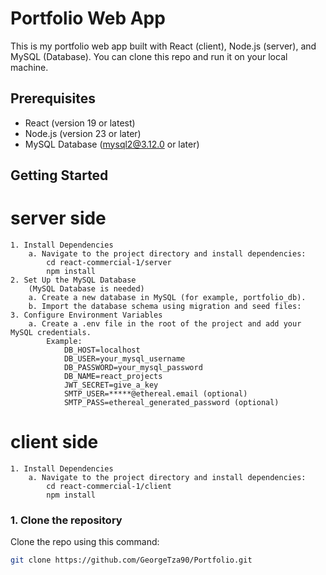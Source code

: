 # Portfolio Web App

This is my portfolio web app built with React (client), Node.js (server), and MySQL (Database). 
You can clone this repo and run it on your local machine.

## Prerequisites
- React (version 19 or latest)
- Node.js (version 23 or later)
- MySQL Database (mysql2@3.12.0 or later)

## Getting Started
# server side
    1. Install Dependencies
        a. Navigate to the project directory and install dependencies:
            cd react-commercial-1/server
            npm install
    2. Set Up the MySQL Database 
        (MySQL Database is needed)
        a. Create a new database in MySQL (for example, portfolio_db).
        b. Import the database schema using migration and seed files:
    3. Configure Environment Variables
        a. Create a .env file in the root of the project and add your MySQL credentials. 
            Example: 
                DB_HOST=localhost
                DB_USER=your_mysql_username
                DB_PASSWORD=your_mysql_password
                DB_NAME=react_projects
                JWT_SECRET=give_a_key
                SMTP_USER=*****@ethereal.email (optional)
                SMTP_PASS=ethereal_generated_password (optional)

# client side
    1. Install Dependencies
        a. Navigate to the project directory and install dependencies:
            cd react-commercial-1/client
            npm install

### 1. Clone the repository
Clone the repo using this command:

```bash
git clone https://github.com/GeorgeTza90/Portfolio.git


